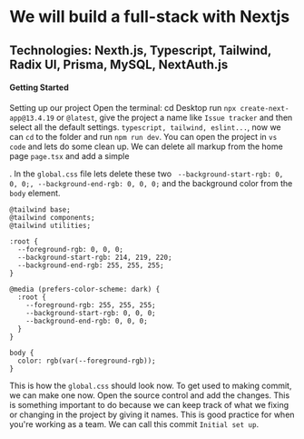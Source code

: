 # We will build a full-stack with Nextjs
## Technologies: Nexth.js, Typescript, Tailwind, Radix UI, Prisma, MySQL, NextAuth.js
#### Getting Started
Setting up our project
Open the terminal: cd Desktop
run `npx create-next-app@13.4.19` or `@latest`, give the project a name like `Issue tracker` and then select all the default settings.
`typescript, tailwind, eslint...`, now we can `cd` to the folder and run `npm run dev`.
You can open the project in `vs code` and lets do some clean up. We can delete all markup from the home page `page.tsx` and add a simple <div>. In the `global.css` file lets delete these two ` --background-start-rgb: 0, 0, 0;,
    --background-end-rgb: 0, 0, 0;` and the background color from the `body` element.
```
@tailwind base;
@tailwind components;
@tailwind utilities;

:root {
  --foreground-rgb: 0, 0, 0;
  --background-start-rgb: 214, 219, 220;
  --background-end-rgb: 255, 255, 255;
}

@media (prefers-color-scheme: dark) {
  :root {
    --foreground-rgb: 255, 255, 255;
    --background-start-rgb: 0, 0, 0;
    --background-end-rgb: 0, 0, 0;
  }
}

body {
  color: rgb(var(--foreground-rgb));
}
```
This is how the `global.css` should look now. To get used to making commit, we can make one now. Open the source control and add the changes. This is something important to do because we can keep track of what we fixing or changing in the project by giving it names. This is good practice for when you're working as a team. We can call this commit `Initial set up`.
